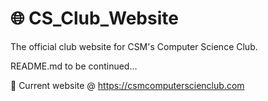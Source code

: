 # 🌐 CS_Club_Website

The official club website for CSM's Computer Science Club.

README.md to be continued...

🔗 Current website @ https://csmcomputerscienclub.com
